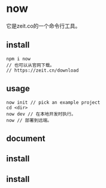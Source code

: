 # now

它是zeit.co的一个命令行工具。

## install

```
npm i now
// 也可以从官网下载。
// https://zeit.cn/download
```

## usage

```
now init // pick an example project
cd <dir>
now dev // 在本地开发时执行。
now // 部署到远端。
```

## document
## install
## install